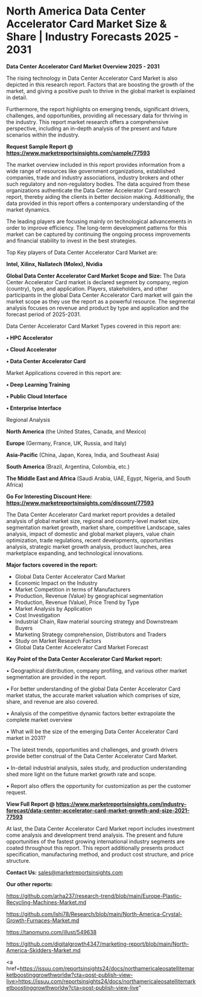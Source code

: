# North America Data Center Accelerator Card Market Size & Share | Industry Forecasts 2025 - 2031

<Strong> Data Center Accelerator Card Market Overview 2025 - 2031</strong>

The rising technology in Data Center Accelerator Card Market is also depicted in this research report. Factors that are boosting the growth of the market, and giving a positive push to thrive in the global market is explained in detail.

Furthermore, the report highlights on emerging trends, significant drivers, challenges, and opportunities, providing all necessary data for thriving in the industry. This report market research offers a comprehensive perspective, including an in-depth analysis of the present and future scenarios within the industry.

<strong>Request Sample Report @ <a href=https://www.marketreportsinsights.com/sample/77593>https://www.marketreportsinsights.com/sample/77593</a></strong>

The market overview included in this report provides information from a wide range of resources like government organizations, established companies, trade and industry associations, industry brokers and other such regulatory and non-regulatory bodies. The data acquired from these organizations authenticate the Data Center Accelerator Card research report, thereby aiding the clients in better decision making. Additionally, the data provided in this report offers a contemporary understanding of the market dynamics.

The leading players are focusing mainly on technological advancements in order to improve efficiency. The long-term development patterns for this market can be captured by continuing the ongoing process improvements and financial stability to invest in the best strategies.

Top Key players of Data Center Accelerator Card Market are:

<strong>Intel, Xilinx, Nallatech (Molex), Nvidia</strong>

<strong><b>Global Data Center Accelerator Card Market Scope and Size:</b></strong>
The Data Center Accelerator Card market is declared segment by company, region (country), type, and application. Players, stakeholders, and other participants in the global Data Center Accelerator Card market will gain the market scope as they use the report as a powerful resource. The segmental analysis focuses on revenue and product by type and application and the forecast period of 2025-2031.

Data Center Accelerator Card Market Types covered in this report are:

<strong>• HPC Accelerator

• Cloud Accelerator

• Data Center Accelerator Card</strong>

Market Applications covered in this report are:

<strong>• Deep Learning Training

• Public Cloud Interface

• Enterprise Interface</strong> 

Regional Analysis

<strong>North America</strong> (the United States, Canada, and Mexico)

<strong>Europe</strong> (Germany, France, UK, Russia, and Italy)

<strong>Asia-Pacific</strong> (China, Japan, Korea, India, and Southeast Asia)

<strong>South America</strong> (Brazil, Argentina, Colombia, etc.)

<strong>The Middle East and Africa</strong> (Saudi Arabia, UAE, Egypt, Nigeria, and South Africa)

<strong>Go For Interesting Discount Here: <a href=https://www.marketreportsinsights.com/discount/77593>https://www.marketreportsinsights.com/discount/77593</a></strong>

The Data Center Accelerator Card market report provides a detailed analysis of global market size, regional and country-level market size, segmentation market growth, market share, competitive Landscape, sales analysis, impact of domestic and global market players, value chain optimization, trade regulations, recent developments, opportunities analysis, strategic market growth analysis, product launches, area marketplace expanding, and technological innovations.

<strong><b>Major factors covered in the report:</b></strong>
<ul>
  <li>Global Data Center Accelerator Card Market </li>
  <li>Economic Impact on the Industry</li>
  <li>Market Competition in terms of Manufacturers</li>
  <li>Production, Revenue (Value) by geographical segmentation</li>
  <li>Production, Revenue (Value), Price Trend by Type</li>
  <li>Market Analysis by Application</li>
  <li>Cost Investigation</li>
  <li>Industrial Chain, Raw material sourcing strategy and Downstream Buyers</li>
  <li>Marketing Strategy comprehension, Distributors and Traders</li>
  <li>Study on Market Research Factors</li>
  <li>Global Data Center Accelerator Card Market Forecast</li>
</ul>

<strong><b>Key Point of the Data Center Accelerator Card Market report:</b></strong>

• Geographical distribution, company profiling, and various other market segmentation are provided in the report.

• For better understanding of the global Data Center Accelerator Card market status, the accurate market valuation which comprises of size, share, and revenue are also covered.

• Analysis of the competitive dynamic factors better extrapolate the complete market overview

• What will be the size of the emerging Data Center Accelerator Card market in 2031?

• The latest trends, opportunities and challenges, and growth drivers provide better construal of the Data Center Accelerator Card Market.

• In-detail industrial analysis, sales study, and production understanding shed more light on the future market growth rate and scope.

• Report also offers the opportunity for customization as per the customer request.

<strong><b>View Full Report @ <a href=https://www.marketreportsinsights.com/industry-forecast/data-center-accelerator-card-market-growth-and-size-2021-77593>https://www.marketreportsinsights.com/industry-forecast/data-center-accelerator-card-market-growth-and-size-2021-77593</a></b></strong>


At last, the Data Center Accelerator Card Market report includes investment come analysis and development trend analysis. The present and future opportunities of the fastest growing international industry segments are coated throughout this report. This report additionally presents product specification, manufacturing method, and product cost structure, and price structure.

<strong>Contact Us:</strong>
sales@marketreportsinsights.com

<strong>Our other reports:</strong>

<a href=https://github.com/arha237/research-trend/blob/main/Europe-Plastic-Recycling-Machines-Market.md>https://github.com/arha237/research-trend/blob/main/Europe-Plastic-Recycling-Machines-Market.md</a>

<a href=https://github.com/Ishi78/Research/blob/main/North-America-Crystal-Growth-Furnaces-Market.md>https://github.com/Ishi78/Research/blob/main/North-America-Crystal-Growth-Furnaces-Market.md</a>

<a href=https://tanomuno.com/illust/549638>https://tanomuno.com/illust/549638</a>

<a href=https://github.com/digitalgrowth4347/marketing-report/blob/main/North-America-Skidders-Market.md>https://github.com/digitalgrowth4347/marketing-report/blob/main/North-America-Skidders-Market.md</a>

<a href=https://issuu.com/reportsinsights24/docs/northamericaleosatellitemarketboostinggrowthworldw?cta=post-publish-view-live>https://issuu.com/reportsinsights24/docs/northamericaleosatellitemarketboostinggrowthworldw?cta=post-publish-view-live</a>"
